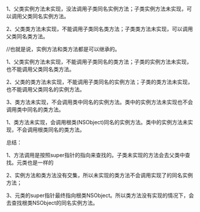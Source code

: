 1、父类实例方法未实现，没法调用子类同名实例方法；子类实例方法未实现，可以调用父类同名实例方法。

2、父类类方法未实现，不能调用子类同名类方法；子类类方法未实现，可以调用父类同名类方法。

//也就是说，实例方法和类方法都是可以继承的。



1、父类实例方法未实现，不能调用子类同名的类方法；子类的实例方法未实现，也不能调用父类同名类方法。

2、父类的类方法未实现，不能调用子类同名的实例方法；子类的类方法未实现，也不能调用父类同名的实例方法。

3、类方法未实现，不会调用类中同名的实例方法。类中的实例方法未实现也不会调用类中同名的类方法。



1、类方法未实现，会调用根类(NSObject)同名的实例方法。类中的实例方法未实现，不会调用根类同名的类方法。



总结：

​	1、方法调用是按照super指针的指向来查找的。子类未实现的方法会去父类中查找。元类也是一样的 

​	2、实例方法和类方法没有交集，所以未实现的类方法不会调用实现了的同名实例方法；

​	3、元类的super指针最终指向根类NSObject。所以类方法没有实现的情况下，会去查找根类NSObject的同名实例方法。





